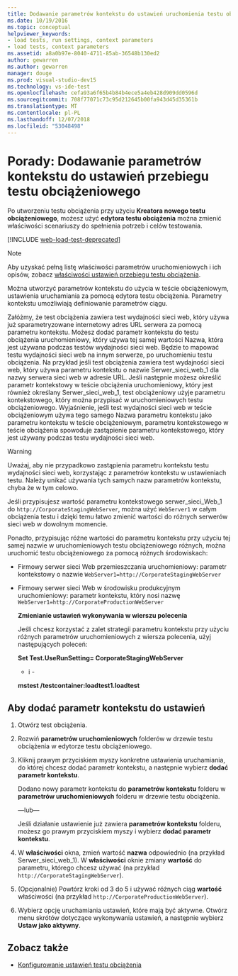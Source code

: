 ```yaml
---
title: Dodawanie parametrów kontekstu do ustawień uruchomienia testu obciążenia
ms.date: 10/19/2016
ms.topic: conceptual
helpviewer_keywords:
- load tests, run settings, context parameters
- load tests, context parameters
ms.assetid: a8a0b97e-8040-4711-85ab-36548b130ed2
author: gewarren
ms.author: gewarren
manager: douge
ms.prod: visual-studio-dev15
ms.technology: vs-ide-test
ms.openlocfilehash: cefa93a6f65b4b84b4ece5a4eb428d909dd0596d
ms.sourcegitcommit: 708f77071c73c95d212645b00fa943d45d35361b
ms.translationtype: MT
ms.contentlocale: pl-PL
ms.lasthandoff: 12/07/2018
ms.locfileid: "53048498"
---
```

# <a name="how-to-add-context-parameters-to-a-load-test-run-setting"></a>Porady: Dodawanie parametrów kontekstu do ustawień przebiegu testu obciążeniowego

Po utworzeniu testu obciążenia przy użyciu **Kreatora nowego testu obciążeniowego**, możesz użyć **edytora testu obciążenia** można zmienić właściwości scenariuszy do spełnienia potrzeb i celów testowania.

[!INCLUDE [web-load-test-deprecated](includes/web-load-test-deprecated.md)]

> [!NOTE]
> Aby uzyskać pełną listę właściwości parametrów uruchomieniowych i ich opisów, zobacz [właściwości ustawień przebiegu testu obciążenia](../test/load-test-run-settings-properties.md).

Można utworzyć parametrów kontekstu do użycia w teście obciążeniowym, ustawienia uruchamiania za pomocą edytora testu obciążenia. Parametry kontekstu umożliwiają definiowanie parametrów ciągu.

Załóżmy, że test obciążenia zawiera test wydajności sieci web, który używa już sparametryzowane internetowy adres URL serwera za pomocą parametru kontekstu. Możesz dodać parametr kontekstu do testu obciążenia uruchomieniowy, który używa tej samej wartości Nazwa, która jest używana podczas testów wydajności sieci web. Będzie to mapować testu wydajności sieci web na innym serwerze, po uruchomieniu testu obciążenia. Na przykład jeśli test obciążenia zawiera test wydajności sieci web, który używa parametru kontekstu o nazwie Serwer_sieci_web_1 dla nazwy serwera sieci web w adresie URL. Jeśli następnie możesz określić parametr kontekstowy w teście obciążenia uruchomieniowy, który jest również określany Serwer_sieci_web_1, test obciążeniowy użyje parametru kontekstowego, który można przypisać w uruchomieniowych testu obciążeniowego. Wyjaśnienie, jeśli test wydajności sieci web w teście obciążeniowym używa tego samego Nazwa parametru kontekstu jako parametru kontekstu w teście obciążeniowym, parametru kontekstowego w teście obciążenia spowoduje zastąpienie parametru kontekstowego, który jest używany podczas testu wydajności sieci web.

> [!WARNING]
> Uważaj, aby nie przypadkowo zastąpienia parametru kontekstu testu wydajności sieci web, korzystając z parametrów kontekstu w ustawieniach testu. Należy unikać używania tych samych nazw parametrów kontekstu, chyba że w tym celowo.

Jeśli przypisujesz wartość parametru kontekstowego serwer_sieci_Web_1 do `http://CorporateStagingWebServer`, można użyć `WebServer1` w całym obciążenia testu i dzięki temu łatwo zmienić wartości do różnych serwerów sieci web w dowolnym momencie.

Ponadto, przypisując różne wartości do parametru kontekstu przy użyciu tej samej nazwie w uruchomieniowych testu obciążeniowego różnych, można uruchomić testu obciążeniowego za pomocą różnych środowiskach:

- Firmowy serwer sieci Web przemieszczania uruchomieniowy: parametr kontekstowy o nazwie `WebServer1=http://CorporateStagingWebServer`

- Firmowy serwer sieci Web w środowisku produkcyjnym uruchomieniowy: parametr kontekstu, który nosi nazwę `WebServer1=http://CorporateProductionWebServer`

  **Zmienianie ustawień wykonywania w wierszu polecenia**

  Jeśli chcesz korzystać z zalet strategii parametru kontekstu przy użyciu różnych parametrów uruchomieniowych z wiersza polecenia, użyj następujących poleceń:

  **Set Test.UseRunSetting= CorporateStagingWebServer**

  - i -

  **mstest /testcontainer:loadtest1.loadtest**

## <a name="to-add-a-context-parameter-to-a-run-setting"></a>Aby dodać parametr kontekstu do ustawień

1.  Otwórz test obciążenia.

2.  Rozwiń **parametrów uruchomieniowych** folderów w drzewie testu obciążenia w edytorze testu obciążeniowego.

3.  Kliknij prawym przyciskiem myszy konkretne ustawienia uruchamiania, do której chcesz dodać parametr kontekstu, a następnie wybierz **dodać parametr kontekstu**.

     Dodano nowy parametr kontekstu do **parametrów kontekstu** folderu w **parametrów uruchomieniowych** folderu w drzewie testu obciążenia.

     —lub—

     Jeśli działanie ustawienie już zawiera **parametrów kontekstu** folderu, możesz go prawym przyciskiem myszy i wybierz **dodać parametr kontekstu**.

4.  W **właściwości** okna, zmień wartość **nazwa** odpowiednio (na przykład Serwer_sieci_web_1). W **właściwości** oknie zmiany **wartość** do parametru, którego chcesz używać (na przykład `http://CorporateStagingWebServer`).

5.  (Opcjonalnie) Powtórz kroki od 3 do 5 i używać różnych ciąg **wartość** właściwości (na przykład `http://CorporateProductionWebServer`).

6.  Wybierz opcję uruchamiania ustawień, które mają być aktywne. Otwórz menu skrótów dotyczące wykonywania ustawień, a następnie wybierz **Ustaw jako aktywny**.

## <a name="see-also"></a>Zobacz także

- [Konfigurowanie ustawień testu obciążenia](../test/configure-load-test-run-settings.md)